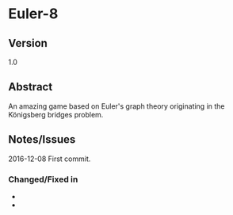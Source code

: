 # Euler-8

## Version

1.0

## Abstract

An amazing game based on Euler's graph theory originating in the Königsberg bridges problem.


## Notes/Issues

2016-12-08  First commit.

### Changed/Fixed in 

*	

*   
